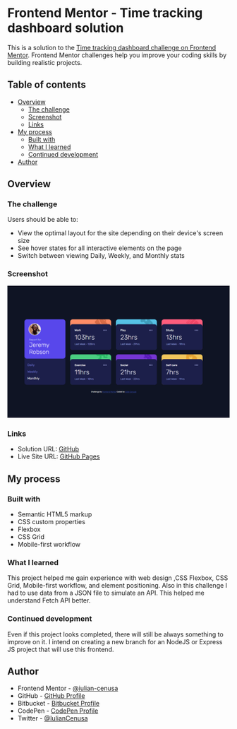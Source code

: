 # Frontend Mentor - Time tracking dashboard solution

This is a solution to the [Time tracking dashboard challenge on Frontend Mentor](https://www.frontendmentor.io/challenges/time-tracking-dashboard-UIQ7167Jw). Frontend Mentor challenges help you improve your coding skills by building realistic projects. 

## Table of contents

- [Overview](#overview)
  - [The challenge](#the-challenge)
  - [Screenshot](#screenshot)
  - [Links](#links)
- [My process](#my-process)
  - [Built with](#built-with)
  - [What I learned](#what-i-learned)
  - [Continued development](#continued-development)
- [Author](#author)

## Overview

### The challenge

Users should be able to:

- View the optimal layout for the site depending on their device's screen size
- See hover states for all interactive elements on the page
- Switch between viewing Daily, Weekly, and Monthly stats

### Screenshot

![Desktop](./images/screen1.png)

### Links

- Solution URL: [GitHub](https://github.com/iulian-cenusa/frontend-mentor-time-traking-dashboard)
- Live Site URL: [GitHub Pages](https://iulian-cenusa.github.io/frontend-mentor-time-traking-dashboard/)

## My process

### Built with

- Semantic HTML5 markup
- CSS custom properties
- Flexbox
- CSS Grid
- Mobile-first workflow

### What I learned

This project helped me gain experience with web design ,CSS Flexbox, CSS Grid, Mobile-first workflow, and element positioning. Also in this challenge I had to use data from a JSON file to simulate an API. This helped me understand Fetch API better.

### Continued development

Even if this project looks completed, there will still be always something to improve on it.
I intend on creating a new branch for an NodeJS or Express JS project that will use this frontend.

## Author

- Frontend Mentor - [@iulian-cenusa](https://www.frontendmentor.io/profile/iulian-cenusa)
- GitHub - [GitHub Profile](https://github.com/iulian-cenusa)
- Bitbucket - [Bitbucket Profile](https://bitbucket.org/iulian_cenusa/)
- CodePen - [CodePen Profile](https://codepen.io/iulian-cenusa/)
- Twitter - [@IulianCenusa](https://twitter.com/IulianCenusa)
